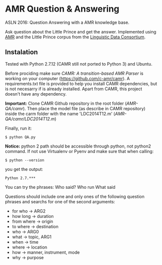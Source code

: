 # AMR Question & Answering
ASLN 2016: Question Answering with a AMR knowledge base.

Ask question about the Little Prince and get the answer. Implemented using [AMR](http://amr.isi.edu/index.html) and the Little Prince corpus from the [Linguistic Data Consortium](https://www.ldc.upenn.edu/).

## Instalation
Tested with Python 2.7.12 (CAMR still not ported to Python 3) and Ubuntu.

Before prociding make sure _CAMR: A transition-based AMR Parser_ is working on your computer (https://github.com/c-amr/camr). A requirements.txt file is provided to help you install CAMR dependencies, but is not necesarry if is already installed. Apart from CAMR, this project doesn't have any dependency.

**Important:** Clone CAMR Github repository in the root folder (_AMR-QA/camr_).
Then place the model file (as describe in CAMR repository) inside the carm folder with the name 'LDC2014T12.m' (_AMR-QA/camr/LDC2014T12.m_)

Finally, run it:
```
$ python QA.py
```

**Notice:** python 2 path should be accessible through python, not python2 command. If not use Virtualenv or Pyenv and make sure that when calling:
```
$ python --version
```
you get the output:
```
Python 2.7.*** 
```

You can try the phrases:
Who said?
Who run
What said

Questions should include one and only ones of the following question phrases and searchs for one of the second arguments:
 - for who -> ARG2
 - how long -> duration
 - from where -> origin
 - to where -> destination
 - who -> ARG0
 - what -> topic, ARG1
 - when -> time
 - where -> location
 - how -> manner, instrument, mode
 - why -> purpose
